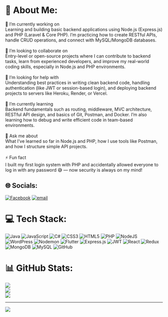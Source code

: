 # 💫 About Me:
🔭 I’m currently working on<br>Learning and building basic backend applications using Node.js (Express.js) and PHP (Laravel & Core PHP). I’m practicing how to create RESTful APIs, handle CRUD operations, and connect with MySQL/MongoDB databases.<br><br>🤝 I’m looking to collaborate on<br>Entry-level or open-source projects where I can contribute to backend tasks, learn from experienced developers, and improve my real-world coding skills, especially in Node.js and PHP environments.<br><br>🧠 I’m looking for help with<br>Understanding best practices in writing clean backend code, handling authentication (like JWT or session-based login), and deploying backend projects to servers like Heroku, Render, or Vercel.<br><br>🌱 I’m currently learning<br>Backend fundamentals such as routing, middleware, MVC architecture, RESTful API design, and basics of Git, Postman, and Docker. I’m also learning how to debug and write efficient code in team-based environments.<br><br>💬 Ask me about<br>What I’ve learned so far in Node.js and PHP, how I use tools like Postman, and how I structure simple API projects.<br><br>⚡ Fun fact<br>I built my first login system with PHP and accidentally allowed everyone to log in with any password 😅 — now security is always on my mind!


## 🌐 Socials:
[![Facebook](https://img.shields.io/badge/Facebook-%231877F2.svg?logo=Facebook&logoColor=white)](https://facebook.com/https://www.facebook.com/thuan.le.551579/) [![email](https://img.shields.io/badge/Email-D14836?logo=gmail&logoColor=white)](mailto:duythuan.pt3107@gmail.com) 

# 💻 Tech Stack:
![Java](https://img.shields.io/badge/java-%23ED8B00.svg?style=for-the-badge&logo=openjdk&logoColor=white) ![JavaScript](https://img.shields.io/badge/javascript-%23323330.svg?style=for-the-badge&logo=javascript&logoColor=%23F7DF1E) ![C#](https://img.shields.io/badge/c%23-%23239120.svg?style=for-the-badge&logo=csharp&logoColor=white) ![CSS3](https://img.shields.io/badge/css3-%231572B6.svg?style=for-the-badge&logo=css3&logoColor=white) ![HTML5](https://img.shields.io/badge/html5-%23E34F26.svg?style=for-the-badge&logo=html5&logoColor=white) ![PHP](https://img.shields.io/badge/php-%23777BB4.svg?style=for-the-badge&logo=php&logoColor=white) ![NodeJS](https://img.shields.io/badge/node.js-6DA55F?style=for-the-badge&logo=node.js&logoColor=white) ![WordPress](https://img.shields.io/badge/WordPress-%23117AC9.svg?style=for-the-badge&logo=WordPress&logoColor=white) ![Nodemon](https://img.shields.io/badge/NODEMON-%23323330.svg?style=for-the-badge&logo=nodemon&logoColor=%BBDEAD) ![Flutter](https://img.shields.io/badge/Flutter-%2302569B.svg?style=for-the-badge&logo=Flutter&logoColor=white) ![Express.js](https://img.shields.io/badge/express.js-%23404d59.svg?style=for-the-badge&logo=express&logoColor=%2361DAFB) ![JWT](https://img.shields.io/badge/JWT-black?style=for-the-badge&logo=JSON%20web%20tokens) ![React](https://img.shields.io/badge/react-%2320232a.svg?style=for-the-badge&logo=react&logoColor=%2361DAFB) ![Redux](https://img.shields.io/badge/redux-%23593d88.svg?style=for-the-badge&logo=redux&logoColor=white) ![MongoDB](https://img.shields.io/badge/MongoDB-%234ea94b.svg?style=for-the-badge&logo=mongodb&logoColor=white) ![MySQL](https://img.shields.io/badge/mysql-4479A1.svg?style=for-the-badge&logo=mysql&logoColor=white) ![GitHub](https://img.shields.io/badge/github-%23121011.svg?style=for-the-badge&logo=github&logoColor=white)
# 📊 GitHub Stats:
![](https://github-readme-stats.vercel.app/api?username=thuan120710&theme=dark&hide_border=false&include_all_commits=true&count_private=true)<br/>
![](https://nirzak-streak-stats.vercel.app/?user=thuan120710&theme=dark&hide_border=false)<br/>
![](https://github-readme-stats.vercel.app/api/top-langs/?username=thuan120710&theme=dark&hide_border=false&include_all_commits=true&count_private=true&layout=compact)

---
[![](https://visitcount.itsvg.in/api?id=thuan120710&icon=0&color=0)](https://visitcount.itsvg.in)

<!-- Proudly created with GPRM ( https://gprm.itsvg.in ) -->
